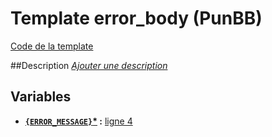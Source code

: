 # Template error_body (PunBB)

[Code de la template](../../src/punbb/error_body.tpl)

##Description
[*Ajouter une description*](https://fa-tvars.appspot.com/tpl/punbb/error_body)

## Variables

* __[`{ERROR_MESSAGE}`](https://github.com/Etana/template.list/blob/master/var/ERROR_MESSAGE.md#readme)<a href="https://fa-tvars.appspot.com/var/ERROR_MESSAGE">*</a> :__ [ligne 4](../tpl/src/punbb/error_body.tpl#L4)
